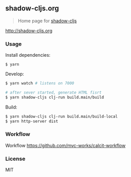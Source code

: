 
shadow-cljs.org
----

> Home page for [shadow-cljs](github.com/thheller/shadow-cljs)

http://shadow-cljs.org

### Usage

Install dependencies:

```yarn
$ yarn
```

Develop:

```bash
$ yarn watch # listens on 7000

# after sever started, generate HTML fisrt
$ yarn shadow-cljs clj-run build.main/build
```

Build:

```bash
$ yarn shadow-cljs clj-run build.main/build-local
$ yarn http-server dist
```

### Workflow

Workflow https://github.com/mvc-works/calcit-workflow

### License

MIT
